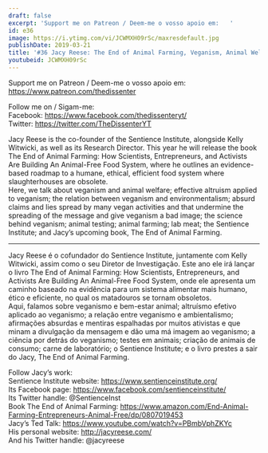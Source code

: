 ```yaml
---
draft: false
excerpt: 'Support me on Patreon / Deem-me o vosso apoio em:   '
id: e36
image: https://i.ytimg.com/vi/JCWMXH09rSc/maxresdefault.jpg
publishDate: 2019-03-21
title: '#36 Jacy Reese: The End of Animal Farming, Veganism, Animal Welfare, Enviromentalism'
youtubeid: JCWMXH09rSc
---
```

Support me on Patreon / Deem-me o vosso apoio em:   
https://www.patreon.com/thedissenter

Follow me on / Sigam-me:  
Facebook: https://www.facebook.com/thedissenteryt/  
Twitter: https://twitter.com/TheDissenterYT

Jacy Reese is the co-founder of the Sentience Institute, alongside Kelly Witwicki, as well as its Research Director. This year he will release the book The End of Animal Farming: How Scientists, Entrepreneurs, and Activists Are Building An Animal-Free Food System, where he outlines an evidence-based roadmap to a humane, ethical, efficient food system where slaughterhouses are obsolete.  
Here, we talk about veganism and animal welfare; effective altruism applied to veganism; the relation between veganism and environmentalism; absurd claims and lies spread by many vegan activities and that undermine the spreading of the message and give veganism a bad image; the science behind veganism; animal testing; animal farming; lab meat; the Sentience Institute; and Jacy’s upcoming book, The End of Animal Farming.

---

Jacy Reese é o cofundador do Sentience Institute, juntamente com Kelly Witwicki, assim como o seu Diretor de Investigação. Este ano ele irá lançar o livro The End of Animal Farming: How Scientists, Entrepreneurs, and Activists Are Building An Animal-Free Food System, onde ele apresenta um caminho baseado na evidência para um sistema alimentar mais humano, ético e eficiente, no qual os matadouros se tornam obsoletos.  
Aqui, falamos sobre veganismo e bem-estar animal; altruísmo efetivo aplicado ao veganismo; a relação entre veganismo e ambientalismo; afirmações absurdas e mentiras espalhadas por muitos ativistas e que minam a divulgação da mensagem e dão uma má imagem ao veganismo; a ciência por detrás do veganismo; testes em animais; criação de animais de consumo; carne de laboratório; o Sentience Institute; e o livro prestes a sair do Jacy, The End of Animal Farming.

Follow Jacy’s work:  
Sentience Institute website: https://www.sentienceinstitute.org/  
Its Facebook page: https://www.facebook.com/sentienceinstitute/  
Its Twitter handle: @SentienceInst  
Book The End of Animal Farming: https://www.amazon.com/End-Animal-Farming-Entrepreneurs-Animal-Free/dp/0807019453  
Jacy’s Ted Talk: https://www.youtube.com/watch?v=PBmbVphZKYc  
His personal website: http://jacyreese.com/  
And his Twitter handle: @jacyreese